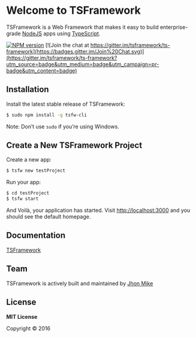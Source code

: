 # Welcome to TSFramework

TSFramework is a Web Framework that makes it easy to build enterprise-grade [NodeJS](http://nodejs.org) apps using [TypeScript](http://www.typescriptlang.org).

[![NPM version](https://badge.fury.io/js/ts-framework.svg)](http://badge.fury.io/js/ts-framework)
[![Join the chat at https://gitter.im/tsframework/ts-framework](https://badges.gitter.im/Join%20Chat.svg)](https://gitter.im/tsframework/ts-framework?utm_source=badge&utm_medium=badge&utm_campaign=pr-badge&utm_content=badge)

## Installation

Install the latest stable release of TSFramework:

```sh
$ sudo npm install -g tsfw-cli
```

Note: Don’t use `sudo` if you’re using Windows.

## Create a New TSFramework Project

Create a new app:

```sh
$ tsfw new testProject
```

Run your app:

```sh
$ cd testProject
$ tsfw start
```

And Voilà, your application has started. Visit [http://localhost:3000](http://localhost:3000) and you should see the default homepage.

## Documentation

<a href="http://tsframework.github.io/documentation" target="_blank">TSFramework</a>

## Team
TSFramework is actively built and maintained by [Jhon Mike](https://github.com/jhonmike)

## License

**MIT License**

Copyright © 2016
